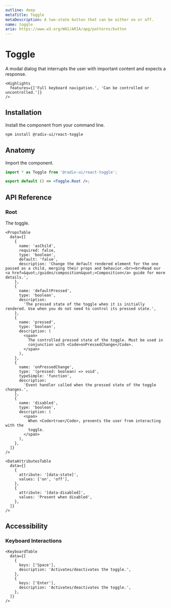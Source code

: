 ```yaml
---
outline: deep
metaTitle: Toggle
metaDescription: A two-state button that can be either on or off.
name: toggle
aria: https://www.w3.org/WAI/ARIA/apg/patterns/button
---
```


<script setup>
import Description from '../../components/Description.vue'
import HeroContainer from '../../components/HeroContainer.vue'
import DemoToggle from '../../components/demo/Toggle/index.vue'
import PropsTable from '../../components/tables/PropsTable.vue'
import EmitsTable from '../../components/tables/EmitsTable.vue'
import DataAttributesTable from '../../components/tables/DataAttributesTable.vue'
import KeyboardTable from '../../components/tables/KeyboardTable.vue'
import Highlights from '../../components/Highlights.vue'
import HeroCodeGroup from '../../components/HeroCodeGroup.vue'
</script>

# Toggle

<Description>
A modal dialog that interrupts the user with important content and expects a
response.
</Description>

<HeroContainer>
<DemoToggle />
<template v-slot:codeSlot>
<HeroCodeGroup>
<div filename="index.vue">

<<< ../../components/demo/Toggle/index.vue

</div>
</HeroCodeGroup>
</template>
</HeroContainer>

```
<Highlights
  features={['Full keyboard navigation.', 'Can be controlled or uncontrolled.']}
/>
```
## Installation

Install the component from your command line.

```bash
npm install @radix-ui/react-toggle
```

## Anatomy

Import the component.

```jsx
import * as Toggle from '@radix-ui/react-toggle';

export default () => <Toggle.Root />;
```

## API Reference

### Root

The toggle.
```
<PropsTable
  data={[
    {
      name: 'asChild',
      required: false,
      type: 'boolean',
      default: 'false',
      description: 'Change the default rendered element for the one passed as a child, merging their props and behavior.<br><br>Read our <a href=&quot;/guides/composition&quot;>Composition</a> guide for more details.',
    },
    {
      name: 'defaultPressed',
      type: 'boolean',
      description:
        'The pressed state of the toggle when it is initially rendered. Use when you do not need to control its pressed state.',
    },
    {
      name: 'pressed',
      type: 'boolean',
      description: (
        <span>
          The controlled pressed state of the toggle. Must be used in
          conjunction with <Code>onPressedChange</Code>.
        </span>
      ),
    },
    {
      name: 'onPressedChange',
      type: '(pressed: boolean) => void',
      typeSimple: 'function',
      description:
        'Event handler called when the pressed state of the toggle changes.',
    },
    {
      name: 'disabled',
      type: 'boolean',
      description: (
        <span>
          When <Code>true</Code>, prevents the user from interacting with the
          toggle.
        </span>
      ),
    },
  ]}
/>

<DataAttributesTable
  data={[
    {
      attribute: '[data-state]',
      values: ['on', 'off'],
    },
    {
      attribute: '[data-disabled]',
      values: 'Present when disabled',
    },
  ]}
/>
```
## Accessibility

### Keyboard Interactions
```
<KeyboardTable
  data={[
    {
      keys: ['Space'],
      description: 'Activates/deactivates the toggle.',
    },
    {
      keys: ['Enter'],
      description: 'Activates/deactivates the toggle.',
    },
  ]}
/>
```